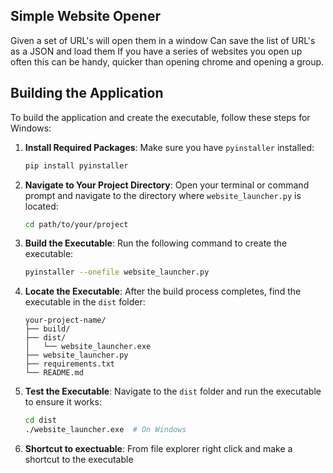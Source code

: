 ## Simple Website Opener
Given a set of URL's will open them in a window
Can save the list of URL's as a JSON and load them
If you have a series of websites you open up often this can be handy, quicker than opening chrome and opening a group. 

## Building the Application

To build the application and create the executable, follow these steps for Windows:

1. **Install Required Packages**:
   Make sure you have `pyinstaller` installed:
   ```bash
   pip install pyinstaller
   ```

2. **Navigate to Your Project Directory**:
   Open your terminal or command prompt and navigate to the directory where `website_launcher.py` is located:
   ```bash
   cd path/to/your/project
   ```

3. **Build the Executable**:
   Run the following command to create the executable:
   ```bash
   pyinstaller --onefile website_launcher.py
   ```

4. **Locate the Executable**:
   After the build process completes, find the executable in the `dist` folder:
   ```
   your-project-name/
   ├── build/
   ├── dist/
   │   └── website_launcher.exe
   ├── website_launcher.py
   ├── requirements.txt
   └── README.md
   ```

5. **Test the Executable**:
   Navigate to the `dist` folder and run the executable to ensure it works:
   ```bash
   cd dist
   ./website_launcher.exe  # On Windows
   ```

6. **Shortcut to exectuable**:
    From file explorer right click and make a shortcut to the executable
